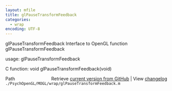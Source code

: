 ```yaml
---
layout: mfile
title: glPauseTransformFeedback
categories:
  - wrap
encoding: UTF-8
---
```


glPauseTransformFeedback  Interface to OpenGL function glPauseTransformFeedback  

usage:  glPauseTransformFeedback  

C function:  void glPauseTransformFeedback(void)  


<div class="code_header" style="text-align:right;">
  <span style="float:left;">Path&nbsp;&nbsp;</span> <span class="counter">Retrieve <a href=
  "https://raw.github.com/Psychtoolbox-3/Psychtoolbox-3/beta/./PsychOpenGL/MOGL/wrap/glPauseTransformFeedback.m">current version from GitHub</a> | View <a href=
  "https://github.com/Psychtoolbox-3/Psychtoolbox-3/commits/beta/./PsychOpenGL/MOGL/wrap/glPauseTransformFeedback.m">changelog</a></span>
</div>
<div class="code">
  <code>./PsychOpenGL/MOGL/wrap/glPauseTransformFeedback.m</code>
</div>
